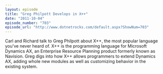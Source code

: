 ```yaml
---
layout: episode
title: "Greg Philpott Develops in X++"
date: "2011-10-04"
episode_number: "703"
episode_url: "http://www.dotnetrocks.com/default.aspx?ShowNum=703"
---
```


Carl and Richard talk to Greg Philpott about X++, the most popular language you've never heard of. X++ is the programming language for Microsoft Dynamics AX, an Enterprise Resource Planning product formerly known as Navision. Greg digs into how X++ allows programmers to extend Dynamics AX, adding whole new modules as well as customizing behavior in the existing system.
